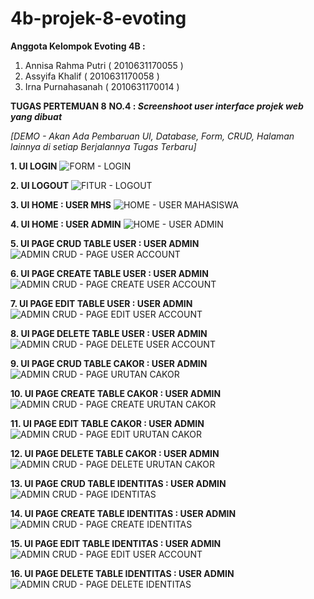 # 4b-projek-8-evoting

__Anggota Kelompok Evoting 4B :__

1. Annisa Rahma Putri  ( 2010631170055 )
2. Assyifa Khalif      ( 2010631170058 )
3. Irna Purnahasanah   ( 2010631170014 )


__TUGAS PERTEMUAN 8__
__NO.4 : *Screenshoot user interface projek web yang dibuat*__

*[DEMO - Akan Ada Pembaruan UI, Database, Form, CRUD, Halaman lainnya di setiap Berjalannya Tugas Terbaru]*

__1. UI LOGIN__
![FORM - LOGIN](https://user-images.githubusercontent.com/98871006/162578743-9b14e95d-8a39-46a9-9bac-252ecc816414.jpeg)

__2. UI LOGOUT__
![FITUR - LOGOUT](https://user-images.githubusercontent.com/98871006/162579887-181d46d5-480e-473b-a25f-839046b640c8.jpeg)


__3. UI HOME : USER MHS__
![HOME - USER MAHASISWA](https://user-images.githubusercontent.com/98871006/162578781-add13ea0-48b3-4322-a553-eed7e5fcd6c2.jpeg)


__4. UI HOME : USER ADMIN__
![HOME - USER ADMIN](https://user-images.githubusercontent.com/98871006/162578803-21a05f95-4c47-40b3-ad37-805e6ba35324.jpeg)


__5. UI PAGE CRUD TABLE USER : USER ADMIN__
![ADMIN CRUD - PAGE USER ACCOUNT](https://user-images.githubusercontent.com/98871006/162579068-eecae478-8316-46a1-8932-a46488498986.jpeg)

__6. UI PAGE CREATE TABLE USER : USER ADMIN__
![ADMIN CRUD - PAGE CREATE USER ACCOUNT](https://user-images.githubusercontent.com/98871006/162579110-20a58bf3-b621-4272-aba3-053e5ad41247.jpeg)

__7. UI PAGE EDIT TABLE USER : USER ADMIN__
![ADMIN CRUD - PAGE EDIT USER ACCOUNT](https://user-images.githubusercontent.com/98871006/162579337-9f854e56-a084-4316-945d-549bf30f369a.png)

__8. UI PAGE DELETE TABLE USER : USER ADMIN__
![ADMIN CRUD - PAGE DELETE USER ACCOUNT](https://user-images.githubusercontent.com/98871006/162579738-08973cc7-0e14-4997-9f40-c82da1cec35b.png)


__9. UI PAGE CRUD TABLE CAKOR : USER ADMIN__
![ADMIN CRUD - PAGE URUTAN CAKOR](https://user-images.githubusercontent.com/98871006/162578946-16a600d5-c4eb-4eff-a858-bc10c15ef9ce.jpeg)

__10. UI PAGE CREATE TABLE CAKOR : USER ADMIN__
![ADMIN CRUD - PAGE CREATE URUTAN CAKOR](https://user-images.githubusercontent.com/98871006/162579556-a0352b36-33d1-4c58-b71c-514331656d5b.png)

__11. UI PAGE EDIT TABLE CAKOR : USER ADMIN__
![ADMIN CRUD - PAGE EDIT URUTAN CAKOR](https://user-images.githubusercontent.com/98871006/162578985-7b4432b8-ac30-4bd7-96e0-05c237eaacf0.jpeg)

__12. UI PAGE DELETE TABLE CAKOR : USER ADMIN__
![ADMIN CRUD - PAGE DELETE URUTAN CAKOR](https://user-images.githubusercontent.com/98871006/162579600-44fdb5b9-48ae-4af5-902a-940c380f464e.png)


__13. UI PAGE CRUD TABLE IDENTITAS : USER ADMIN__
![ADMIN CRUD - PAGE IDENTITAS](https://user-images.githubusercontent.com/98871006/162579819-95a0c345-9ed6-4298-97b0-9ca38a427ea1.jpeg)

__14. UI PAGE CREATE TABLE IDENTITAS : USER ADMIN__
![ADMIN CRUD - PAGE CREATE IDENTITAS](https://user-images.githubusercontent.com/98871006/162579841-960f4e60-2e04-49a1-ac2e-792cf5c6c674.jpeg)

__15. UI PAGE EDIT TABLE IDENTITAS : USER ADMIN__
![ADMIN CRUD - PAGE EDIT USER ACCOUNT](https://user-images.githubusercontent.com/98871006/162579977-c1f4649e-5300-49b9-a42e-d9ac57caacc0.png)

__16. UI PAGE DELETE TABLE IDENTITAS : USER ADMIN__
![ADMIN CRUD - PAGE DELETE IDENTITAS](https://user-images.githubusercontent.com/98871006/162580018-0a5dbc3d-b196-425e-b12d-1115e9f1a569.png)
